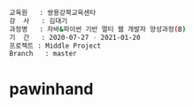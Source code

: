 
```bash
교육원   : 쌍용강북교육센타
강  사   : 김대기
과정명   : 자바&파이썬 기반 멀티 웹 개발자 양성과정(B)
기  간   : 2020-07-27 - 2021-01-20
프로젝트 : Middle Project 
Branch   : master

```


# pawinhand
